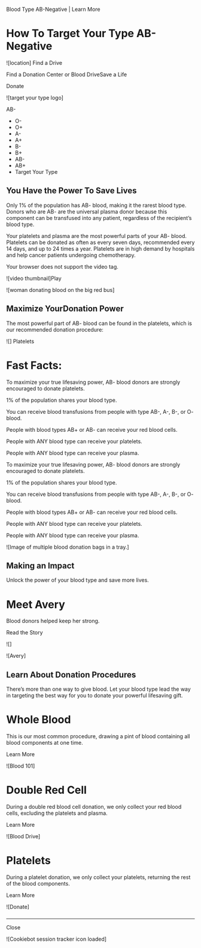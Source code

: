 Blood Type AB-Negative | Learn More 

# How To Target Your Type AB-Negative

 ![location]  Find a Drive

Find a Donation Center or Blood DriveSave a Life

Donate

![target your type logo]

AB-

*   O-
*   O+
*   A-
*   A+
*   B-
*   B+
*   AB-
*   AB+
*   Target Your Type

## You Have the Power To Save Lives

Only 1% of the population has AB- blood, making it the rarest blood type. Donors who are AB- are the universal plasma donor because this component can be transfused into any patient, regardless of the recipient’s blood type.  
  
Your platelets and plasma are the most powerful parts of your AB- blood. Platelets can be donated as often as every seven days, recommended every 14 days, and up to 24 times a year. Platelets are in high demand by hospitals and help cancer patients undergoing chemotherapy.  

  Your browser does not support the video tag.

![video thumbnail]Play

![woman donating blood on the big red bus]

## Maximize YourDonation Power

The most powerful part of AB- blood can be found in the platelets, which is our recommended donation procedure:

 ![] Platelets 

# Fast Facts:

 

To maximize your true lifesaving power, AB- blood donors are strongly encouraged to donate platelets.

 

1% of the population shares your blood type.

 

You can receive blood transfusions from people with type AB-, A-, B-, or O- blood.

 

People with blood types AB+ or AB- can receive your red blood cells.

 

People with ANY blood type can receive your platelets.

 

People with ANY blood type can receive your plasma.

 

To maximize your true lifesaving power, AB- blood donors are strongly encouraged to donate platelets.

1% of the population shares your blood type.

You can receive blood transfusions from people with type AB-, A-, B-, or O- blood.

People with blood types AB+ or AB- can receive your red blood cells.

People with ANY blood type can receive your platelets.

People with ANY blood type can receive your plasma.

![Image of multiple blood donation bags in a tray.]

## Making an Impact

Unlock the power of your blood type and save more lives.

# Meet Avery

Blood donors helped keep her strong.

Read the Story

 ![]

![Avery]

## Learn About Donation Procedures

There’s more than one way to give blood. Let your blood type lead the way in targeting the best way for you to donate your powerful lifesaving gift.

# Whole Blood

This is our most common procedure, drawing a pint of blood containing all blood components at one time.

Learn More

![Blood 101]

# Double Red Cell

During a double red blood cell donation, we only collect your red blood cells, excluding the platelets and plasma.

Learn More

![Blood Drive]

# Platelets

During a platelet donation, we only collect your platelets, returning the rest of the blood components.

Learn More

![Donate]

##### 

* * *

 Close 

![Cookiebot session tracker icon loaded]